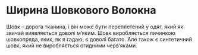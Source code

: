 # Ширина Шовкового Волокна

Шовк – дорога тканина, і він може бути переплетений у одяг, який як звичай
виявляється доволі м’яким. Шовк виробляється личинкою шовкопряда, яких, як я
гадаю, є доволі багато. Але також є синтетичний шовк, який не виробляється
огидними черв’яками.
